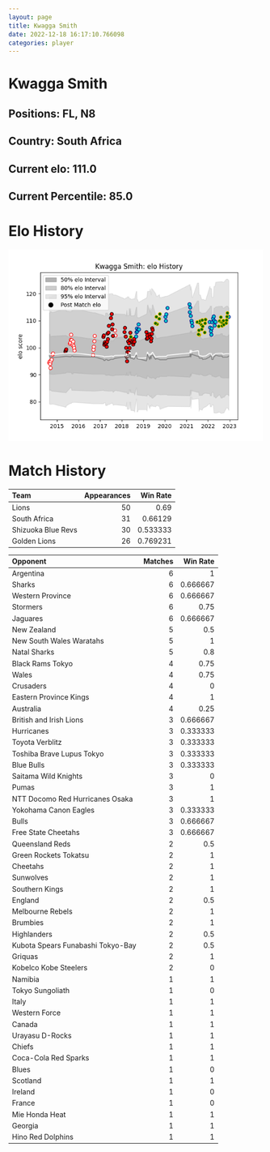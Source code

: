 ```yaml
---  
layout: page  
title: Kwagga Smith  
date: 2022-12-18 16:17:10.766098  
categories: player  
---
```

# Kwagga Smith

## Positions: FL, N8

## Country: South Africa

## Current elo: 111.0

## Current Percentile: 85.0

# Elo History


![elo history](history_KwaggaSmith.png)
# Match History


| Team               |   Appearances |   Win Rate |
|:-------------------|--------------:|-----------:|
| Lions              |            50 |   0.69     |
| South Africa       |            31 |   0.66129  |
| Shizuoka Blue Revs |            30 |   0.533333 |
| Golden Lions       |            26 |   0.769231 |

| Opponent                          |   Matches |   Win Rate |
|:----------------------------------|----------:|-----------:|
| Argentina                         |         6 |   1        |
| Sharks                            |         6 |   0.666667 |
| Western Province                  |         6 |   0.666667 |
| Stormers                          |         6 |   0.75     |
| Jaguares                          |         6 |   0.666667 |
| New Zealand                       |         5 |   0.5      |
| New South Wales Waratahs          |         5 |   1        |
| Natal Sharks                      |         5 |   0.8      |
| Black Rams Tokyo                  |         4 |   0.75     |
| Wales                             |         4 |   0.75     |
| Crusaders                         |         4 |   0        |
| Eastern Province Kings            |         4 |   1        |
| Australia                         |         4 |   0.25     |
| British and Irish Lions           |         3 |   0.666667 |
| Hurricanes                        |         3 |   0.333333 |
| Toyota Verblitz                   |         3 |   0.333333 |
| Toshiba Brave Lupus Tokyo         |         3 |   0.333333 |
| Blue Bulls                        |         3 |   0.333333 |
| Saitama Wild Knights              |         3 |   0        |
| Pumas                             |         3 |   1        |
| NTT Docomo Red Hurricanes Osaka   |         3 |   1        |
| Yokohama Canon Eagles             |         3 |   0.333333 |
| Bulls                             |         3 |   0.666667 |
| Free State Cheetahs               |         3 |   0.666667 |
| Queensland Reds                   |         2 |   0.5      |
| Green Rockets Tokatsu             |         2 |   1        |
| Cheetahs                          |         2 |   1        |
| Sunwolves                         |         2 |   1        |
| Southern Kings                    |         2 |   1        |
| England                           |         2 |   0.5      |
| Melbourne Rebels                  |         2 |   1        |
| Brumbies                          |         2 |   1        |
| Highlanders                       |         2 |   0.5      |
| Kubota Spears Funabashi Tokyo-Bay |         2 |   0.5      |
| Griquas                           |         2 |   1        |
| Kobelco Kobe Steelers             |         2 |   0        |
| Namibia                           |         1 |   1        |
| Tokyo Sungoliath                  |         1 |   0        |
| Italy                             |         1 |   1        |
| Western Force                     |         1 |   1        |
| Canada                            |         1 |   1        |
| Urayasu D-Rocks                   |         1 |   1        |
| Chiefs                            |         1 |   1        |
| Coca-Cola Red Sparks              |         1 |   1        |
| Blues                             |         1 |   0        |
| Scotland                          |         1 |   1        |
| Ireland                           |         1 |   0        |
| France                            |         1 |   0        |
| Mie Honda Heat                    |         1 |   1        |
| Georgia                           |         1 |   1        |
| Hino Red Dolphins                 |         1 |   1        |
